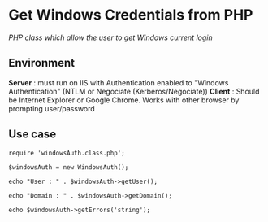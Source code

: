 # Get Windows Credentials from PHP
*PHP class which allow the user to get Windows current login*

## Environment ##
**Server** : must run on IIS with Authentication enabled to "Windows Authentication" (NTLM or Negociate (Kerberos/Negociate))
**Client** : Should be Internet Explorer or Google Chrome. Works with other browser by prompting user/password

## Use case ##
`require 'windowsAuth.class.php';`

`$windowsAuth = new WindowsAuth();`

`echo "User : " . $windowsAuth->getUser();`

`echo "Domain : " . $windowsAuth->getDomain();`

`echo $windowsAuth->getErrors('string');`
